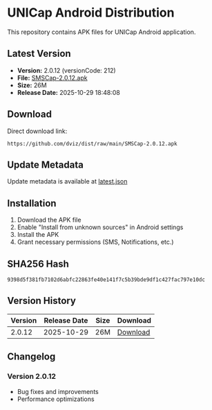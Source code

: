# UNICap Android Distribution

This repository contains APK files for UNICap Android application.

## Latest Version

- **Version:** 2.0.12 (versionCode: 212)
- **File:** [SMSCap-2.0.12.apk](SMSCap-2.0.12.apk)
- **Size:** 26M
- **Release Date:** 2025-10-29 18:48:08

## Download

Direct download link:
```
https://github.com/dviz/dist/raw/main/SMSCap-2.0.12.apk
```

## Update Metadata

Update metadata is available at [latest.json](latest.json)

## Installation

1. Download the APK file
2. Enable "Install from unknown sources" in Android settings
3. Install the APK
4. Grant necessary permissions (SMS, Notifications, etc.)

## SHA256 Hash

```
9398d5f381fb7102d6abfc22863fe40e141f7c5b39bde9df1c427fac797e10dc
```

## Version History

| Version | Release Date | Size | Download |
|---------|--------------|------|----------|
| 2.0.12 | 2025-10-29 | 26M | [Download](SMSCap-2.0.12.apk) |

## Changelog

### Version 2.0.12
- Bug fixes and improvements
- Performance optimizations
